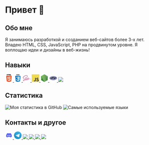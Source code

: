 # Привет 👋

## Обо мне
Я занимаюсь разработкой и созданием веб-сайтов более 3-х лет. Владею HTML, CSS, JavaScript, PHP на продвинутом уровне. Я воплощаю идеи и дизайны в веб-жизнь!

## Навыки
<a href="https://developer.mozilla.org/ru/docs/Web/HTML">
  <code><img height="25" src="https://raw.githubusercontent.com/github/explore/80688e429a7d4ef2fca1e82350fe8e3517d3494d/topics/html/html.png"></code>
</a>
<a href="https://developer.mozilla.org/ru/docs/Web/CSS">
  <code><img height="25" src="https://raw.githubusercontent.com/github/explore/80688e429a7d4ef2fca1e82350fe8e3517d3494d/topics/css/css.png"></code>
</a>
<a href="https://sass-scss.ru/">
  <code><img height="25" src="https://raw.githubusercontent.com/github/explore/80688e429a7d4ef2fca1e82350fe8e3517d3494d/topics/sass/sass.png"></code>
</a>
<a href="https://developer.mozilla.org/ru/docs/Web/JavaScript">
  <code><img height="25" src="https://raw.githubusercontent.com/github/explore/80688e429a7d4ef2fca1e82350fe8e3517d3494d/topics/javascript/javascript.png"></code>
</a>
<a href="https://nodejs.org/ru/">
  <code><img height="25" src="https://raw.githubusercontent.com/github/explore/80688e429a7d4ef2fca1e82350fe8e3517d3494d/topics/nodejs/nodejs.png"></code>
</a>
<a href="https://www.php.net/">
  <code><img height="25" src="https://raw.githubusercontent.com/github/explore/80688e429a7d4ef2fca1e82350fe8e3517d3494d/topics/php/php.png"></code>
</a>
<a href="https://git-scm.com/">
  <code><img height="25" src="https://git-scm.com/favicon.ico"></code>
</a>

## Статистика
![Моя статистика в GitHub](https://github-readme-stats.vercel.app/api?username=wwyynnee&show_icons=true&hide=prs&theme=dracula)
![Самые используемые языки](https://github-readme-stats.vercel.app/api/top-langs/?username=wwyynnee&hide=nix,procfile,hack&layout=compact)

## Контакты и другое
<a href="https://discord.com/users/980103023034527865">
  <code><img height="25" src="https://raw.githubusercontent.com/github/explore/80688e429a7d4ef2fca1e82350fe8e3517d3494d/topics/discord/discord.png"></code>
</a>
<a href="https://t.me/wwyynnee">
  <code><img height="25" src="https://raw.githubusercontent.com/github/explore/80688e429a7d4ef2fca1e82350fe8e3517d3494d/topics/telegram/telegram.png"></code>
</a>
<a href="https://vk.com/wwyynnee">
  <code><img height="25" src="https://vk.com/images/icons/favicons/fav_logo.ico?6"></code>
</a>
<a href="https://glitch.com/@wynne">
  <code><img height="25" src="https://glitch.com/favicon.ico"></code>
</a>
<a href="https://replit.com/@wwyynnee">
  <code><img height="25" src="https://replit.com/public/icons/favicon-196.png" /></code>
</a>
<a href="https://www.sololearn.com/profile/18925696">
  <code><img height="25" src="https://www.sololearn.com/Images/favicon.ico" /></code>
</a>
